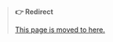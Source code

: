 > **👉 Redirect**
>
> [This page is moved to here.](https://github.com/hugoalh/hugoalh/blob/main/guides/hxhs-universal-contributing.md)
